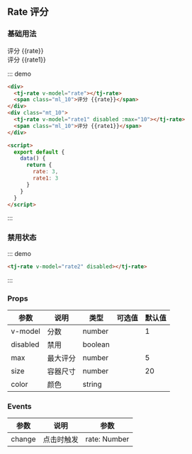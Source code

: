 ## Rate 评分

### 基础用法
<div class="demo-block">
  <div>
    <tj-rate v-model="rate"></tj-rate> 
    <span class="ml_10">评分 {{rate}}</span>
  </div>
  <div class="mt_10">
    <tj-rate v-model="rate1" :max="10"></tj-rate> 
    <span class="ml_10">评分 {{rate1}}</span>
  </div>

  <script>
    export default {
      data() {
        return {
          rate: 3,
          rate1: 3,
          rate2: 3,
        }
      }
    }
  </script>
</div>

::: demo
```html
<div>
  <tj-rate v-model="rate"></tj-rate> 
  <span class="ml_10">评分 {{rate}}</span>
</div>
<div class="mt_10">
  <tj-rate v-model="rate1" disabled :max="10"></tj-rate> 
  <span class="ml_10">评分 {{rate1}}</span>
</div>

<script>
  export default {
    data() {
      return {
        rate: 3,
        rate1: 3
      }
    }
  }
</script>
```
:::

### 禁用状态
<div class="demo-block">
  <tj-rate v-model="rate2" disabled></tj-rate> 
</div>

::: demo
```html
<tj-rate v-model="rate2" disabled></tj-rate> 
```
:::

### Props
<div class="demo-block table-wrap">

| 参数 | 说明 | 类型 | 可选值 | 默认值 |
| ----- | ----- | ----- | -----  | ----- |
| v-model | 分数 | number | | 1 |
| disabled | 禁用 | boolean | | |
| max | 最大评分 | number | | 5 |
| size | 容器尺寸 | number | | 20 |
| color | 颜色 | string | | |

</div>

### Events
<div class="demo-block table-wrap">

| 参数 | 说明 | 参数 |
| ----- | ----- | ----- |
| change | 点击时触发 | rate: Number |

</div>
